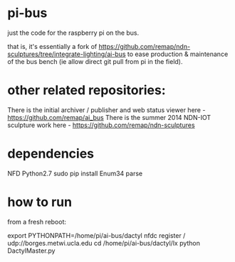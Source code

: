# pi-bus
just the code for the raspberry pi on the bus. 

that is, it's essentially a fork of https://github.com/remap/ndn-sculptures/tree/integrate-lighting/ai-bus
to ease production & maintenance of the bus bench (ie allow direct git pull from pi in the field). 

# other related repositories:
There is the initial archiver / publisher and web status viewer here - https://github.com/remap/ai_bus
There is the summer 2014 NDN-IOT sculpture work here - https://github.com/remap/ndn-sculptures


# dependencies

NFD
Python2.7 
sudo pip install Enum34 parse

# how to run

from a fresh reboot:

 export PYTHONPATH=/home/pi/ai-bus/dactyl
 nfdc register / udp://borges.metwi.ucla.edu
 cd /home/pi/ai-bus/dactyl/lx
 python DactylMaster.py 
